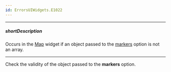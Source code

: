 ```yaml
---
id: ErrorsUIWidgets.E1022
---
```

---
##### shortDescription
Occurs in the [Map](/Documentation/ApiReference/UI_Widgets/dxMap/) widget if an object passed to the [markers](/Documentation/ApiReference/UI_Widgets/dxMap/Configuration/#markers) option is not an array.

---
Check the validity of the object passed to the **markers** option.